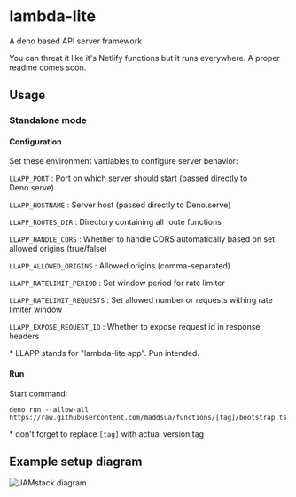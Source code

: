 # lambda-lite

A deno based API server framework

You can threat it like it's Netlify functions but it runs everywhere. A proper readme comes soon.

## Usage

### Standalone mode

#### Configuration

Set these environment vartiables to configure server behavior:

`LLAPP_PORT` : Port on which server should start (passed directly to Deno.serve)

`LLAPP_HOSTNAME` : Server host (passed directly to Deno.serve)

`LLAPP_ROUTES_DIR` : Directory containing all route functions

`LLAPP_HANDLE_CORS` : Whether to handle CORS automatically based on set allowed origins (true/false)

`LLAPP_ALLOWED_ORIGINS` : Allowed origins (comma-separated)

`LLAPP_RATELIMIT_PERIOD` : Set window period for rate limiter

`LLAPP_RATELIMIT_REQUESTS` : Set allowed number or requests withing rate limiter window

`LLAPP_EXPOSE_REQUEST_ID` : Whether to expose request id in response headers

\* LLAPP stands for "lambda-lite app". Pun intended.

#### Run

Start command:

```
deno run --allow-all https://raw.githubusercontent.com/maddsua/functions/[tag]/bootstrap.ts
```

\* don't forget to replace `[tag]` with actual version tag

## Example setup diagram

<img src="docs/jamstack-diagram.png" alt="JAMstack diagram" />
